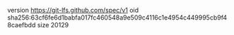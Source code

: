 version https://git-lfs.github.com/spec/v1
oid sha256:63cf6fe6d1babfa017fc460548a9e509c4116c1e4954c449995cb9f48caefbdd
size 20129
